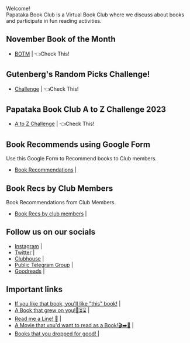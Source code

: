 Welcome! <br>
Papataka Book Club is a Virtual Book Club where we discuss about books and participate in fun reading activities.

## November Book of the Month
- [BOTM](https://papatakabookclub.github.io/BOTM) | 👈Check This!

## Gutenberg's Random Picks Challenge!
- [Challenge](https://papatakabookclub.github.io/BOTM/#stronggutenbergs-random-picks-challengestrong) | 👈Check This!

## Papataka Book Club A to Z Challenge 2023
- [A to Z Challenge](https://papatakabookclub.github.io/A-to-Z-Challenge-2023/) | 👈Check This!

## Book Recommends using Google Form
Use this Google Form to Recommend books to Club members.   
- [Book Recommendations](https://docs.google.com/forms/d/e/1FAIpQLScGC-Npph6R6Mq7Cf9irhHHiaQLn7wf_YyIzJWTLVKXzl_d9A/viewform) |

## Book Recs by Club Members
Book Recommendations from Club Members.   
- [Book Recs by club members](https://docs.google.com/spreadsheets/d/1ZSrwIh4iSybY5ofas1phJfwSV547afq7QWrGz_ERIfE/edit) |

## Follow us on our socials
- [Instagram](https://www.instagram.com/papatakabookclub/) |  
- [Twitter](https://twitter.com/PapatakaClub) |   
- [Clubhouse](https://www.clubhouse.com/join/papataka-book-club/UMhzRvrU) | 
- [Public Telegram Group](https://t.me/papatakabookclub) |  
- [Goodreads](https://www.goodreads.com/group/show/720243-papataka-book-club) |

## Important links
- [If you like that book, you'll like "this" book!](https://telegra.ph/If-you-like-that-book-youll-like-this-book-06-10) | 
- [A Book that grew on you!📖⏳⌛](https://telegra.ph/A-Book-that-grew-on-you-06-21) | 
- [Read me a Line! 📖](https://telegra.ph/Read-me-a-Line-06-18) | 
- [A Movie that you'd want to read as a Book!🎬➡️📖](https://telegra.ph/A-Movie-that-youd-want-to-read-as-a-Book-06-18) | 
- [Books that you dropped for good! ](https://telegra.ph/Papataka-Book-Club--Books-Dropped-for-Good-06-06) |










